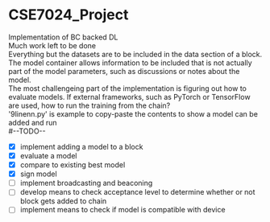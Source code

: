 # CSE7024_Project
Implementation of BC backed DL  
Much work left to be done  
Everything but the datasets are to be included in the data section of a block. The model container allows information to be included that is not actually part of the model parameters, such as discussions or notes about the model.  
The most challengeing part of the implementation is figuring out how to evaluate models. If external frameworks, such as PyTorch or TensorFlow are used, how to run the training from the chain?  
'9linenn.py' is example to copy-paste the contents to show a model can be added and run  
#--TODO--    
- [x] implement adding a model to a block  
- [x] evaluate a model  
- [x] compare to existing best model  
- [x] sign model    
- [ ] implement broadcasting and beaconing  
- [ ] develop means to check acceptance level to determine whether or not block gets added to chain  
- [ ] implement means to check if model is compatible with device  
